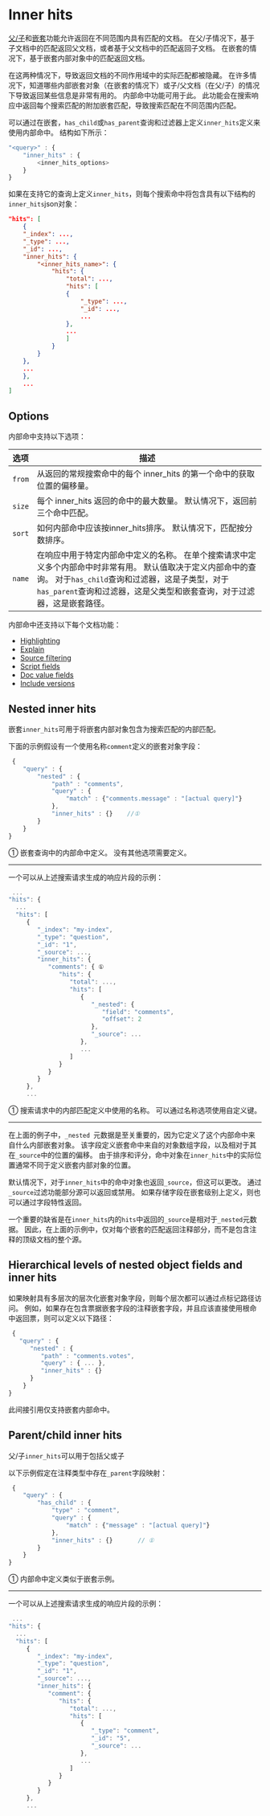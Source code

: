 # Inner hits

[父/子](../../Mapping/Meta-Fields/_parent_field.md)和[嵌套](../..//Mapping/Field_datatypes/Nested_datatype.md)功能允许返回在不同范围内具有匹配的文档。 在父/子情况下，基于子文档中的匹配返回父文档，或者基于父文档中的匹配返回子文档。 在嵌套的情况下，基于嵌套内部对象中的匹配返回文档。

在这两种情况下，导致返回文档的不同作用域中的实际匹配都被隐藏。 在许多情况下，知道哪些内部嵌套对象（在嵌套的情况下）或子/父文档（在父/子）的情况下导致返回某些信息是非常有用的。 内部命中功能可用于此。 此功能会在搜索响应中返回每个搜索匹配的附加嵌套匹配，导致搜索匹配在不同范围内匹配。

可以通过在嵌套，`has_child`或`has_parent`查询和过滤器上定义`inner_hits`定义来使用内部命中。 结构如下所示：

```js
"<query>" : {
    "inner_hits" : {
        <inner_hits_options>
    }
}
```

如果在支持它的查询上定义`inner_hits`，则每个搜索命中将包含具有以下结构的`inner_hits`json对象：

```json
"hits": [
    {
    "_index": ...,
    "_type": ...,
    "_id": ...,
    "inner_hits": {
        "<inner_hits_name>": {
            "hits": {
                "total": ...,
                "hits": [
                {
                    "_type": ...,
                    "_id": ...,
                    ...
                },
                ...
                ]
            }
        }
    },
    ...
    },
    ...
]
```
 
## Options

内部命中支持以下选项：

选项        | 描述
--------|----------
`from`       | 从返回的常规搜索命中的每个 inner_hits 的第一个命中的获取位置的偏移量。
`size`         | 每个 inner_hits 返回的命中的最大数量。 默认情况下，返回前三个命中匹配。
`sort`         | 如何内部命中应该按inner_hits排序。 默认情况下，匹配按分数排序。
`name`       | 在响应中用于特定内部命中定义的名称。 在单个搜索请求中定义多个内部命中时非常有用。 默认值取决于定义内部命中的查询。 对于`has_child`查询和过滤器，这是子类型，对于`has_parent`查询和过滤器，这是父类型和嵌套查询，对于过滤器，这是嵌套路径。

内部命中还支持以下每个文档功能：

- [Highlighting](./Highlighting.md)
- [Explain](./Explain.md)
- [Source filtering](./Source_filtering.md)
- [Script fields](./Script_Fields.md)
- [Doc value fields](./Doc_value_Fields.md)
- [Include versions](./Version.md)

## Nested inner hits

嵌套`inner_hits`可用于将嵌套内部对象包含为搜索匹配的内部匹配。

下面的示例假设有一个使用名称`comment`定义的嵌套对象字段：

```js
 {
    "query" : {
        "nested" : {
            "path" : "comments",
            "query" : {
                "match" : {"comments.message" : "[actual query]"}
            },
            "inner_hits" : {}    //①
        }
    }
}
```

① 嵌套查询中的内部命中定义。 没有其他选项需要定义。
________________________________


一个可以从上述搜索请求生成的响应片段的示例：

```js
 ...
"hits": {
  ...
  "hits": [
     {
        "_index": "my-index",
        "_type": "question",
        "_id": "1",
        "_source": ...,
        "inner_hits": {
           "comments": { ①
              "hits": {
                 "total": ...,
                 "hits": [
                    {
                       "_nested": {
                          "field": "comments",
                          "offset": 2
                       },
                       "_source": ...
                    },
                    ...
                 ]
              }
           }
        }
     },
     ...
```

① 搜索请求中的内部匹配定义中使用的名称。 可以通过名称选项使用自定义键。
________________________________
 

在上面的例子中，`_nested `元数据是至关重要的，因为它定义了这个内部命中来自什么内部嵌套对象。 该字段定义嵌套命中来自的对象数组字段，以及相对于其在`_source`中的位置的偏移。 由于排序和评分，命中对象在`inner_hits`中的实际位置通常不同于定义嵌套内部对象的位置。

默认情况下，对于`inner_hits`中的命中对象也返回`_source`，但这可以更改。 通过`_source`过滤功能部分源可以返回或禁用。 如果存储字段在嵌套级别上定义，则也可以通过字段特性返回。

一个重要的缺省是在`inner_hits`内的`hits`中返回的`_source`是相对于`_nested`元数据。 因此，在上面的示例中，仅对每个嵌套的匹配返回注释部分，而不是包含注释的顶级文档的整个源。

## Hierarchical levels of nested object fields and inner hits

如果映射具有多层次的层次化嵌套对象字段，则每个层次都可以通过点标记路径访问。 例如，如果存在包含票据嵌套字段的注释嵌套字段，并且应该直接使用根命中返回票，则可以定义以下路径：

```js
 {
   "query" : {
      "nested" : {
         "path" : "comments.votes",
         "query" : { ... },
         "inner_hits" : {}
      }
    }
}
```

此间接引用仅支持嵌套内部命中。



## Parent/child inner hits

父/子`inner_hits`可以用于包括父或子

以下示例假定在注释类型中存在`_parent`字段映射：

```js
 {
    "query" : {
        "has_child" : {
            "type" : "comment",
            "query" : {
                "match" : {"message" : "[actual query]"}
            },
            "inner_hits" : {}       // ①
        }
    }
}
```

①  内部命中定义类似于嵌套示例。
________________________________
 

一个可以从上述搜索请求生成的响应片段的示例：

```js
 ...
"hits": {
  ...
  "hits": [
     {
        "_index": "my-index",
        "_type": "question",
        "_id": "1",
        "_source": ...,
        "inner_hits": {
           "comment": {
              "hits": {
                 "total": ...,
                 "hits": [
                    {
                       "_type": "comment",
                       "_id": "5",
                       "_source": ...
                    },
                    ...
                 ]
              }
           }
        }
     },
     ...
```